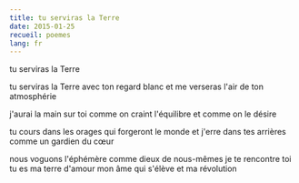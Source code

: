 ```yaml
---
title: tu serviras la Terre
date: 2015-01-25
recueil: poemes
lang: fr
---
```


tu serviras la Terre

tu serviras la Terre avec ton regard blanc
et me verseras l'air de ton atmosphérie

j'aurai la main sur toi comme on craint l'équilibre
et comme on le désire

tu cours dans les orages qui forgeront le monde
et j'erre dans tes arrières comme un gardien du cœur

nous voguons l'éphémère comme dieux de nous-mêmes
je te rencontre toi tu es ma terre d'amour
mon âme qui s'élève et ma révolution
